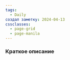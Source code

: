 ```yaml
---
tags:
  - Daily
создал заметку: 2024-04-13
cssclasses:
  - page-grid
  - page-manila
---
```

### Краткое описание

